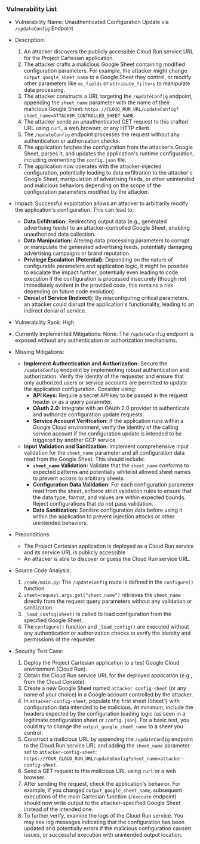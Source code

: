 ### Vulnerability List

- Vulnerability Name: Unauthenticated Configuration Update via `/updateConfig` Endpoint

- Description:
    1. An attacker discovers the publicly accessible Cloud Run service URL for the Project Cartesian application.
    2. The attacker crafts a malicious Google Sheet containing modified configuration parameters. For example, the attacker might change `output_google_sheet_name` to a Google Sheet they control, or modify other parameters like `mc_fields` or `attribute_filters` to manipulate data processing.
    3. The attacker constructs a URL targeting the `/updateConfig` endpoint, appending the `sheet_name` parameter with the name of their malicious Google Sheet: `https://CLOUD_RUN_URL/updateConfig?sheet_name=ATTACKER_CONTROLLED_SHEET_NAME`.
    4. The attacker sends an unauthenticated GET request to this crafted URL using `curl`, a web browser, or any HTTP client.
    5. The `/updateConfig` endpoint processes the request without any authentication or authorization checks.
    6. The application fetches the configuration from the attacker's Google Sheet, parses it, and updates the application's runtime configuration, including overwriting the `config.json` file.
    7. The application now operates with the attacker-injected configuration, potentially leading to data exfiltration to the attacker's Google Sheet, manipulation of advertising feeds, or other unintended and malicious behaviors depending on the scope of the configuration parameters modified by the attacker.

- Impact:
    Successful exploitation allows an attacker to arbitrarily modify the application's configuration. This can lead to:
    - **Data Exfiltration:** Redirecting output data (e.g., generated advertising feeds) to an attacker-controlled Google Sheet, enabling unauthorized data collection.
    - **Data Manipulation:** Altering data processing parameters to corrupt or manipulate the generated advertising feeds, potentially damaging advertising campaigns or brand reputation.
    - **Privilege Escalation (Potential):** Depending on the nature of configurable parameters and application logic, it might be possible to escalate the impact further, potentially even leading to code execution if the configuration is processed insecurely (though not immediately evident in the provided code, this remains a risk depending on future code evolution).
    - **Denial of Service (Indirect):** By misconfiguring critical parameters, an attacker could disrupt the application's functionality, leading to an indirect denial of service.

- Vulnerability Rank: High

- Currently Implemented Mitigations:
    None. The `/updateConfig` endpoint is exposed without any authentication or authorization mechanisms.

- Missing Mitigations:
    - **Implement Authentication and Authorization:** Secure the `/updateConfig` endpoint by implementing robust authentication and authorization. Verify the identity of the requester and ensure that only authorized users or service accounts are permitted to update the application configuration. Consider using:
        - **API Keys:** Require a secret API key to be passed in the request header or as a query parameter.
        - **OAuth 2.0:** Integrate with an OAuth 2.0 provider to authenticate and authorize configuration update requests.
        - **Service Account Verification:** If the application runs within a Google Cloud environment, verify the identity of the calling service account if the configuration update is intended to be triggered by another GCP service.
    - **Input Validation and Sanitization:** Implement comprehensive input validation for the `sheet_name` parameter and all configuration data read from the Google Sheet. This should include:
        - **`sheet_name` Validation:**  Validate that the `sheet_name` conforms to expected patterns and potentially whitelist allowed sheet names to prevent access to arbitrary sheets.
        - **Configuration Data Validation:**  For each configuration parameter read from the sheet, enforce strict validation rules to ensure that the data type, format, and values are within expected bounds. Reject configurations that do not pass validation.
        - **Data Sanitization:** Sanitize configuration data before using it within the application to prevent injection attacks or other unintended behaviors.

- Preconditions:
    - The Project Cartesian application is deployed as a Cloud Run service and its service URL is publicly accessible.
    - An attacker is able to discover or guess the Cloud Run service URL.

- Source Code Analysis:
    1. `/code/main.py`: The `/updateConfig` route is defined in the `configure()` function.
    2. `sheet=request.args.get("sheet_name")` retrieves the `sheet_name` directly from the request query parameters without any validation or sanitization.
    3. `_load_config(sheet)` is called to load configuration from the specified Google Sheet.
    4. The `configure()` function and `_load_config()` are executed without any authentication or authorization checks to verify the identity and permissions of the requester.

- Security Test Case:
    1. Deploy the Project Cartesian application to a test Google Cloud environment (Cloud Run).
    2. Obtain the Cloud Run service URL for the deployed application (e.g., from the Cloud Console).
    3. Create a new Google Sheet named `attacker-config-sheet` (or any name of your choice) in a Google account controlled by the attacker.
    4. In `attacker-config-sheet`, populate the first sheet (Sheet1) with configuration data intended to be malicious. At minimum, include the headers expected by the configuration loading logic (as seen in a legitimate configuration sheet or `config.json`). For a basic test, you could try to change the `output_google_sheet_name` to a sheet you control.
    5. Construct a malicious URL by appending the `/updateConfig` endpoint to the Cloud Run service URL and adding the `sheet_name` parameter set to `attacker-config-sheet`: `https://YOUR_CLOUD_RUN_URL/updateConfig?sheet_name=attacker-config-sheet`.
    6. Send a GET request to this malicious URL using `curl` or a web browser.
    7. After sending the request, check the application's behavior. For example, if you changed `output_google_sheet_name`, subsequent executions of the main Cartesian function (`/execute` endpoint) should now write output to the attacker-specified Google Sheet instead of the intended one.
    8. To further verify, examine the logs of the Cloud Run service. You may see log messages indicating that the configuration has been updated and potentially errors if the malicious configuration caused issues, or successful execution with unintended output location.
